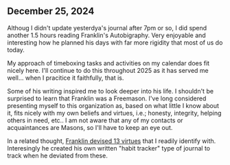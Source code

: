 ## December 25, 2024

Althoug I didn't update yesterdya's journal after 7pm or so, I did spend another 1.5 hours reading Franklin's Autobigraphy. Very enjoyable and interesting how he planned his days with far more rigidity that most of us do today. 

My approach of timeboxing tasks and activities on my calendar does fit nicely here. I'll continue to do this throughout 2025 as it has served me well... when I pracitice it faithfully, that is.

Some of his writing inspired me to look deeper into his life. I shouldn't be surprised to learn that Franklin was a Freemason. I've long considered presenting myself to this organization as, based on what little I know about it, fits nicely with my own beliefs and virtues, i.e.; honesty, integrity, helping others in need, etc.. I am not aware that any of my contacts or acquaintances are Masons, so I'll have to keep an eye out.

In a related thought, [Franklin devised 13 virtues](https://fs.blog/the-thirteen-virtues/) that I readily identify with. Interesingly he created his own written "habit tracker" type of journal to track when he deviated from these. 
